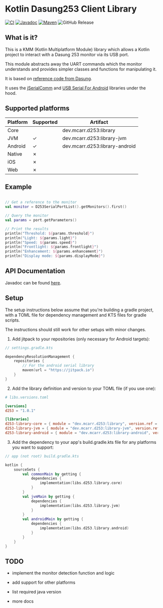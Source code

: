 # Kotlin Dasung253 Client Library

[![CI](https://github.com/mcarr823/kotlin-dasung253-client-library/actions/workflows/gradle.yml/badge.svg)](https://github.com/mcarr823/kotlin-dasung253-client-library/actions/workflows/gradle.yml)
[![Javadoc](https://github.com/mcarr823/kotlin-dasung253-client-library/actions/workflows/publish-javadoc.yml/badge.svg)](https://github.com/mcarr823/kotlin-dasung253-client-library/actions/workflows/publish-javadoc.yml)
[![Maven](https://github.com/mcarr823/kotlin-dasung253-client-library/actions/workflows/publish.yml/badge.svg)](https://github.com/mcarr823/kotlin-dasung253-client-library/actions/workflows/publish.yml)
![GitHub Release](https://img.shields.io/github/v/release/mcarr823/kotlin-dasung253-client-library?include_prereleases&display_name=tag)


## What is it?

This is a KMM (Kotlin Multiplatform Module) library which allows a Kotlin project to interact with a Dasung 253 monitor via its USB port.

This module abstracts away the UART commands which the monitor understands and provides simpler classes and functions for manipulating it.

It is based on [reference code from Dasung](https://www.dasung.com/h-col-112.html).

It uses the [jSerialComm](https://github.com/Fazecast/jSerialComm) and [USB Serial For Android](https://github.com/mik3y/usb-serial-for-android) libraries under the hood.

## Supported platforms

| Platform | Supported | Artifact                      |
|----------|-----------|-------------------------------|
| Core     |           | dev.mcarr.d253:library         |
| JVM      | &check;   | dev.mcarr.d253:library-jvm     |
| Android  | &check;   | dev.mcarr.d253:library-android |
| Native   | &cross;   |                               |
| iOS      | &cross;   |                               |
| Web      | &cross;   |                               |

## Example

```Kotlin

// Get a reference to the monitor
val monitor = D253SerialPortList().getMonitors().first()

// Query the monitor
val params = port.getParameters()

// Print the results
println("Threshold: ${params.threshold}")
println("Light: ${params.light}")
println("Speed: ${params.speed}")
println("Frontlight: ${params.frontlight}")
println("Enhancement: ${params.enhancement}")
println("Display mode: ${params.displayMode}")
```

## API Documentation

Javadoc can be found [here](https://mcarr823.github.io/kotlin-dasung253-client-library/).

## Setup

The setup instructions below assume that you're building a gradle project, with a TOML file for dependency management and KTS files for gradle scripts.

The instructions should still work for other setups with minor changes.

1. Add jitpack to your repositories (only necessary for Android targets):

```Kotlin
// settings.gradle.kts

dependencyResolutionManagement {
    repositories {
        // For the android serial library
        maven(url = "https://jitpack.io")
    }
}
```

2. Add the library definition and version to your TOML file (if you use one):

```toml
# libs.versions.toml

[versions]
d253 = "1.0.1"

[libraries]
d253-library-core = { module = "dev.mcarr.d253:library", version.ref = "d253" }
d253-library-jvm = { module = "dev.mcarr.d253:library-jvm", version.ref = "d253" }
d253-library-android = { module = "dev.mcarr.d253:library-android", version.ref = "d253" }
```

3. Add the dependency to your app's build.gradle.kts file for any platforms you want to support:

```Kotlin
// app (not root) build.gradle.kts

kotlin {
    sourceSets {
        val commonMain by getting {
            dependencies {
                implementation(libs.d253.library.core)
            }
        }
        val jvmMain by getting {
            dependencies {
                implementation(libs.d253.library.jvm)
            }
        }
        val androidMain by getting {
            dependencies {
                implementation(libs.d253.library.android)
            }
        }
    }
}
```

## TODO

- implement the monitor detection function and logic
- add support for other platforms
- list required java version

- more docs

